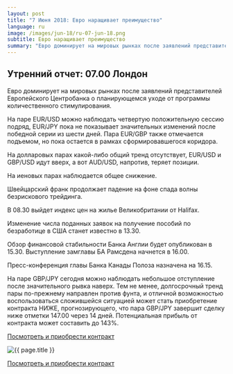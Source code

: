```yaml
---
layout: post
title: "7 Июня 2018: Евро наращивает преимущество"
language: ru
image: /images/jun-18/ru-07-jun-18.png
subtitle: Евро наращивает преимущество
summary: "Евро доминирует на мировых рынках после заявлений представителей Европейского Центробанка о планирующемся уходе от программы количественного стимулирования"
---
```

##  Утренний отчет: 07.00 Лондон

Евро доминирует на мировых рынках после заявлений представителей Европейского Центробанка о планирующемся уходе от программы количественного стимулирования.

На паре EUR/USD можно наблюдать четвертую положительную сессию подряд, EUR/JPY пока не показывает значительных изменений после победной серии из шести дней. Пара EUR/GBP также отмечается подъемом, но пока остается в рамках сформировавшегося коридора.

На долларовых парах какой-либо общий тренд отсутствует, EUR/USD и GBP/USD идут вверх, а вот AUD/USD, напротив, теряет позиции.

На иеновых парах наблюдается общее снижение.

Швейцарский франк продолжает падение на фоне спада волны безрискового трейдинга.
 
 
В 08.30 выйдет индекс цен на жилье Великобритании от Halifax.

Изменение числа поданных заявок на получение пособий по безработице в США станет известно в 13.30.

Обзор финансовой стабильности Банка Англии будет опубликован в 15.30. Выступление замглавы БА Рамсдена начнется в 16.00.

Пресс-конференция главы Банка Канады Полоза назначена на 16.15.
 
 
На паре GBP/JPY сегодня можно наблюдать небольшое отступление после значительного рывка наверх. Тем не менее, долгосрочный тренд пары по-прежнему направлен против фунта, и отличной возможностью воспользоваться сложившейся ситуацией может стать приобретение контракта НИЖЕ, прогнозирующего, что пара GBP/JPY завершит сделку ниже отметки 147.00 через 14 дней. Потенциальная прибыль от контракта может составить до 143%.

<a href="http://record.binary.com/_bivVDfg8lHux76XffYA0JmNd7ZgqdRLk/1/market=forex&underlying=frxGBPJPY&formname=higherlower&duration_amount=14&duration_units=d&amount=10&amount_type=payout&expiry_type=duration&barrier=147" target="_blank" rel="noopener noreferrer nofollow">Посмотреть и приобрести контракт</a>

<img src="{{ site.url }}/images/jun-18/ru-07-jun-18.png" alt="{{ page.title }}"  title="{{ page.title }}">

<a href="%LINK%%?https://www.binary.com/d/trade.cgi?market=forex&underlying=frxGBPJPY&formname=higherlower&duration_amount=14&duration_units=d&amount=10&amount_type=payout&expiry_type=duration&barrier=147" target="_blank" rel="noopener noreferrer nofollow">Посмотреть и приобрести контракт</a>

